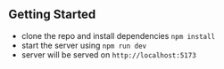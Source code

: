 ## Getting Started

- clone the repo and install dependencies `npm install`
- start the server using `npm run dev`
- server will be served on `http://localhost:5173`
